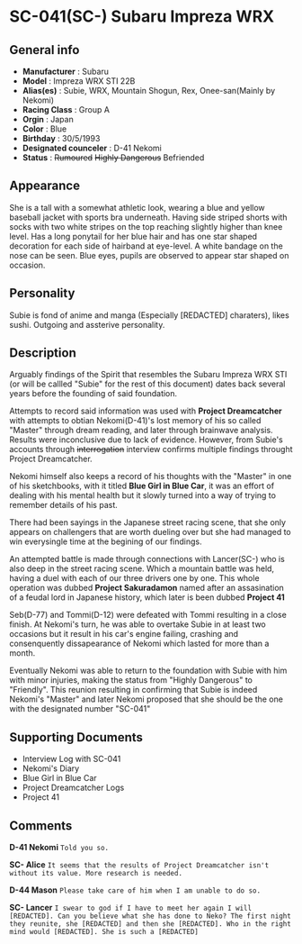 # SC-041(SC-) Subaru Impreza WRX

## General info

- **Manufacturer** : Subaru
- **Model** : Impreza WRX STI 22B
- **Alias(es)** : Subie, WRX, Mountain Shogun, Rex, Onee-san(Mainly by Nekomi)
- **Racing Class** : Group A
- **Orgin** : Japan
- **Color** : Blue
- **Birthday** : 30/5/1993
- **Designated counceler** : D-41 Nekomi
- **Status** : ~~Rumoured~~ ~~Highly Dangerous~~ Befriended

## Appearance

She is a tall with a somewhat athletic look, wearing a blue and yellow baseball jacket with sports bra underneath. Having side striped shorts with socks with two white stripes on the top reaching slightly higher than knee level.
Has a long ponytail for her blue hair and has one star shaped decoration for each side of hairband at eye-level.
A white bandage on the nose can be seen.
Blue eyes, pupils are observed to appear star shaped on occasion.

## Personality

Subie is fond of anime and manga (Especially [REDACTED] charaters), likes sushi. Outgoing and assterive personality.

## Description

Arguably findings of the Spirit that resembles the Subaru Impreza WRX STI (or will be callled "Subie" for the rest of this document) dates back several years before the founding of said foundation.

Attempts to record said information was used with **Project Dreamcatcher** with attempts to obtian Nekomi(D-41)'s lost memory of his so called "Master" through dream reading, and later through brainwave analysis.
Results were inconclusive due to lack of evidence.
However, from Subie's accounts through ~~interrogation~~ interview confirms multiple findings throught Project Dreamcatcher.

Nekomi himself also keeps a record of his thoughts with the "Master" in one of his sketchbooks, with it titled **Blue Girl in Blue Car**, it was an effort of dealing with his mental health but it slowly turned into a way of trying to remember details of his past.

There had been sayings in the Japanese street racing scene, that she only appears on challengers that are worth dueling over but she had managed to win everysingle time at the begining of our findings.

An attempted battle is made through connections with Lancer(SC-) who is also deep in the street racing scene. 
Which a mountain battle was held, having a duel with each of our three drivers one by one.
This whole operation was dubbed **Project Sakuradamon** named after an assasination of a feudal lord in Japanese history, which later is been dubbed **Project 41**

Seb(D-77) and Tommi(D-12) were defeated with Tommi resulting in a close finish.
At Nekomi's turn, he was able to overtake Subie in at least two occasions but it result in his car's engine failing, crashing and consenquently dissapearance of Nekomi which lasted for more than a month.

Eventually Nekomi was able to return to the foundation with Subie with him with minor injuries, making the status from "Highly Dangerous" to "Friendly".
This reunion resulting in confirming that Subie is indeed Nekomi's "Master" and later Nekomi proposed that she should be the one with the designated number "SC-041"

## Supporting Documents

- Interview Log with SC-041
- Nekomi's Diary
- Blue Girl in Blue Car
- Project Dreamcatcher Logs
- Project 41

## Comments

**D-41 Nekomi** 
`` Told you so. ``

**SC- Alice**
`` It seems that the results of Project Dreamcatcher isn't without its value. More research is needed. ``

**D-44 Mason**
`` Please take care of him when I am unable to do so. ``

**SC- Lancer**
`` I swear to god if I have to meet her again I will [REDACTED]. Can you believe what she has done to Neko?
The first night they reunite, she [REDACTED] and then she [REDACTED]. Who in the right mind would [REDACTED].
She is such a [REDACTED] ``
